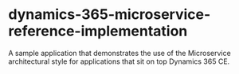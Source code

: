 # dynamics-365-microservice-reference-implementation
A sample application that demonstrates the use of the Microservice architectural style for applications that sit on top Dynamics 365 CE.
